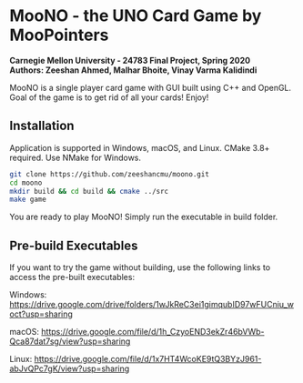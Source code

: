 # MooNO - the UNO Card Game by MooPointers

**Carnegie Mellon University - 24783 Final Project, Spring 2020**  
**Authors: Zeeshan Ahmed, Malhar Bhoite, Vinay Varma Kalidindi**

MooNO is a single player card game with GUI built using C++ and OpenGL.  
Goal of the game is to get rid of all your cards! Enjoy!

## Installation

Application is supported in Windows, macOS, and Linux. CMake 3.8+ required. Use NMake for Windows.

```bash
git clone https://github.com/zeeshancmu/moono.git
cd moono
mkdir build && cd build && cmake ../src
make game
```

You are ready to play MooNO! Simply run the executable in build folder.

## Pre-build Executables

If you want to try the game without building, use the following links to access the pre-built executables:

Windows:
https://drive.google.com/drive/folders/1wJkReC3ei1gimqubID97wFUCniu_woct?usp=sharing

macOS:
https://drive.google.com/file/d/1h_CzyoEND3ekZr46bVWb-Qca87dat7sg/view?usp=sharing

Linux:
https://drive.google.com/file/d/1x7HT4WcoKE9tQ3BYzJ961-abJvQPc7gK/view?usp=sharing